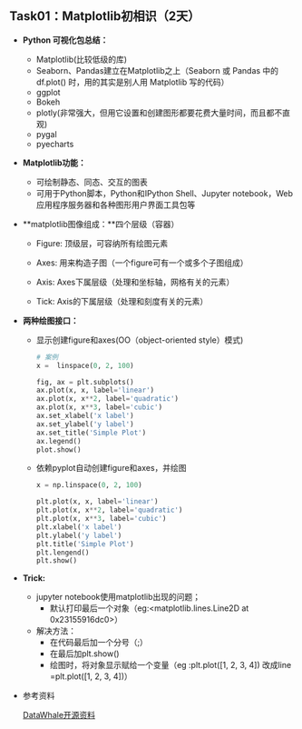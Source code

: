 ## Task01：Matplotlib初相识（2天）

- **Python 可视化包总结：**

  - Matplotlib(比较低级的库)
  - Seaborn、Pandas建立在Matplotlib之上（Seaborn 或 Pandas 中的 df.plot() 时，用的其实是别人用 Matplotlib 写的代码）
  - ggplot
  - Bokeh
  - plotly(非常强大，但用它设置和创建图形都要花费大量时间，而且都不直观)
  - pygal
  - pyecharts

  

- **Matplotlib功能：**

  - 可绘制静态、同态、交互的图表
  - 可用于Python脚本，Python和IPython Shell、Jupyter notebook，Web应用程序服务器和各种图形用户界面工具包等



- **matplotlib图像组成：**四个层级（容器）

  - Figure: 顶级层，可容纳所有绘图元素
  - Axes: 用来构造子图（一个figure可有一个或多个子图组成）

  - Axis: Axes下属层级（处理和坐标轴，网格有关的元素）
  - Tick: Axis的下属层级（处理和刻度有关的元素）

  

- **两种绘图接口：**

  - 显示创建figure和axes(OO（object-oriented style）模式)

    ```python
    # 案例
    x =  linspace(0, 2, 100)
    
    fig, ax = plt.subplots()
    ax.plot(x, x, label='linear')
    ax.plot(x, x**2, label='quadratic')
    ax.plot(x, x**3, label='cubic')
    ax.set_xlabel('x label')
    ax.set_ylabel('y label')
    ax.set_title('Simple Plot')
    ax.legend()
    plot.show()
    ```

  - 依赖pyplot自动创建figure和axes，并绘图

    ```python
    x = np.linspace(0, 2, 100)
    
    plt.plot(x, x, label='linear')
    plt.plot(x, x**2, label='quadratic')
    plt.plot(x, x**3, label='cubic')
    plt.xlabel('x label')
    plt.ylabel('y label')
    plt.title('Simple Plot')
    plt.lengend()
    plt.show()
    ```



- **Trick:**
  - jupyter notebook使用matplotlib出现的问题；
    - 默认打印最后一个对象（eg:<matplotlib.lines.Line2D at 0x23155916dc0>）
  - 解决方法：
    - 在代码最后加一个分号（;）
    - 在最后加plt.show()
    - 绘图时，将对象显示赋给一个变量（eg :plt.plot([1, 2, 3, 4]) 改成line =plt.plot([1, 2, 3, 4])）



- 参考资料

  [DataWhale开源资料](https://github.com/datawhalechina/fantastic-matplotlib)

